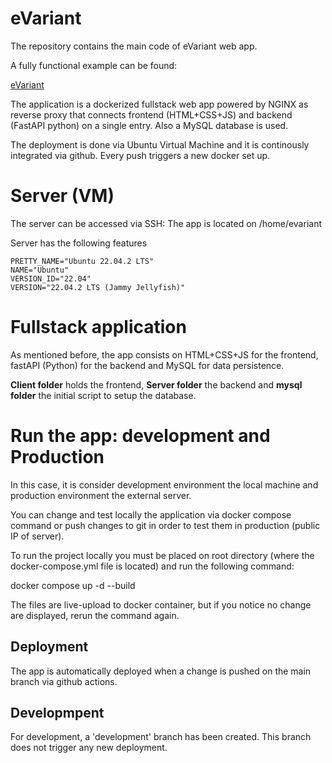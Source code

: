 # eVariant

The repository contains the main code of eVariant web app.

A fully functional example can be found:

<a href="http://167.235.206.155/" target="_blank">eVariant</a>

The application is a dockerized fullstack web app powered by NGINX as reverse proxy that connects frontend (HTML+CSS+JS) and backend (FastAPI python) on a single entry. Also a MySQL database is used.

The deployment is done via Ubuntu Virtual Machine and it is continously integrated via github. Every push triggers a new docker set up. 
 
# Server (VM)

The server can be accessed via SSH:
The app is located on /home/evariant
 
Server has the following features

    PRETTY_NAME="Ubuntu 22.04.2 LTS"
    NAME="Ubuntu"
    VERSION_ID="22.04"
    VERSION="22.04.2 LTS (Jammy Jellyfish)"


# Fullstack application

As mentioned before, the app consists on HTML+CSS+JS for the frontend, fastAPI (Python) for the backend and MySQL for data persistence.

__Client folder__ holds the frontend, __Server folder__ the backend and __mysql folder__ the initial script to setup the database.

# Run the app: development and Production

In this case, it is consider development environment the local machine and production environment the external server.

You can change and test locally the application via docker compose command or push changes to git in order to test them in production (public IP of server).

To run the project locally you must be placed on root directory (where the docker-compose.yml file is located) and run the following command:

docker compose up -d --build

The files are live-upload to docker container, but if you notice no change are displayed,
rerun the command again.

## Deployment

The app is automatically deployed when a change is pushed on the main branch via github actions.

## Developmpent

For development, a 'development' branch has been created. This branch does not trigger any new deployment.
